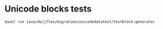 # Unicode blocks tests

```sh
bazel run java/de/jflex/migration/unicodedatatest/testblock:generator -- 6.1 $(git rev-parse --show-toplevel)
```
